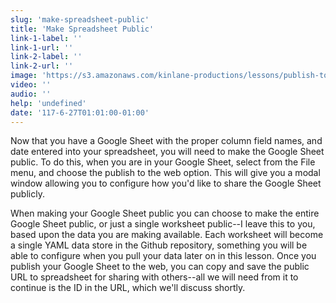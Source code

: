 ```yaml
---
slug: 'make-spreadsheet-public'
title: 'Make Spreadsheet Public'
link-1-label: ''
link-1-url: ''
link-2-label: ''
link-2-url: ''
image: 'https://s3.amazonaws.com/kinlane-productions/lessons/publish-to-the-web.png'
video: ''
audio: ''
help: 'undefined'
date: '117-6-27T01:01:00-01:00'
---
```

Now that you have a Google Sheet with the proper column field names, and date entered into your spreadsheet, you will need to make the Google Sheet public. To do this, when you are in your Google Sheet, select from the File menu, and choose the publish to the web option. This will give you a modal window allowing you to configure how you'd like to share the Google Sheet publicly.

When making your Google Sheet public you can choose to make the entire Google Sheet public, or just a single worksheet public--I leave this to you, based upon the data you are making available. Each worksheet will become a single YAML data store in the Github repository, something you will be able to configure when you pull your data later on in this lesson. Once you publish your Google Sheet to the web, you can copy and save the public URL to spreadsheet for sharing with others--all we will need from it to continue is the ID in the URL, which we'll discuss shortly.
